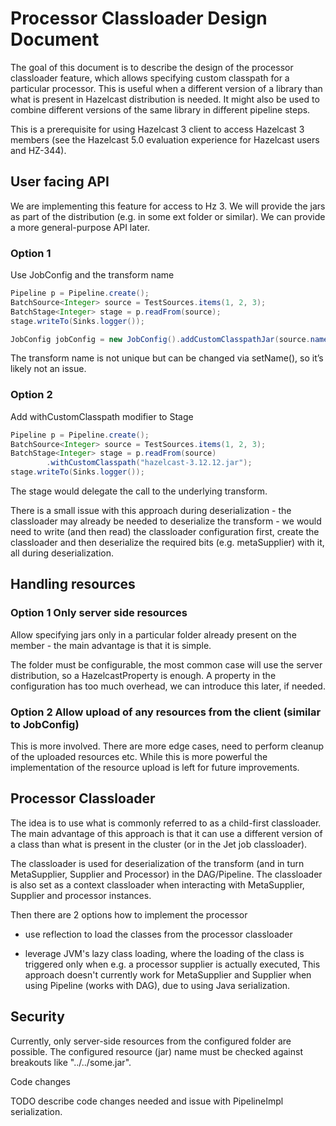 # Processor Classloader Design Document

The goal of this document is to describe the design of the processor
classloader feature, which allows specifying custom classpath for a
particular processor. This is useful when a different version of a
library than what is present in Hazelcast distribution is needed. It
might also be used to combine different versions of the same library in
different pipeline steps.

This is a prerequisite for using Hazelcast 3 client to access Hazelcast
3 members (see the Hazelcast 5.0 evaluation experience for Hazelcast
users and HZ-344).

## User facing API

We are implementing this feature for access to Hz 3. We will provide the
jars as part of the distribution (e.g. in some ext folder or similar).
We can provide a more general-purpose API later.

### Option 1

Use JobConfig and the transform name

```java
Pipeline p = Pipeline.create();
BatchSource<Integer> source = TestSources.items(1, 2, 3);
BatchStage<Integer> stage = p.readFrom(source);
stage.writeTo(Sinks.logger());

JobConfig jobConfig = new JobConfig().addCustomClasspathJar(source.name(), "hazelcast-3.12.12.jar");
```

The transform name is not unique but can be changed via setName(), so
it’s likely not an issue.

### Option 2

Add withCustomClasspath modifier to Stage 

```java
Pipeline p = Pipeline.create();
BatchSource<Integer> source = TestSources.items(1, 2, 3);
BatchStage<Integer> stage = p.readFrom(source)
        .withCustomClasspath("hazelcast-3.12.12.jar");
stage.writeTo(Sinks.logger());
```

The stage would delegate the call to the underlying transform.

There is a small issue with this approach during deserialization - the
classloader may already be needed to deserialize the transform - we
would need to write (and then read) the classloader configuration first,
create the classloader and then deserialize the required bits (e.g.
metaSupplier) with it, all during deserialization.

## Handling resources

### Option 1 Only server side resources

Allow specifying jars only in a particular folder already present on
the member - the main advantage is that it is simple.

The folder must be configurable, the most common case will use the
server distribution, so a HazelcastProperty is enough. A property in the
configuration has too much overhead, we can introduce this later, if
needed.

### Option 2 Allow upload of any resources from the client (similar to JobConfig)

This is more involved. There are more edge cases, need to perform
cleanup of the uploaded resources etc. While this is more powerful the
implementation of the resource upload is left for future improvements.

## Processor Classloader

The idea is to use what is commonly referred to as a child-first classloader.
The main advantage of this approach is that it can use a different
version of a class than what is present in the cluster (or in the Jet
job classloader).

The classloader is used for deserialization of the transform (and in
turn MetaSupplier, Supplier and Processor) in the DAG/Pipeline.  The
classloader is also set as a context classloader when interacting with
MetaSupplier, Supplier and processor instances.

Then there are 2 options how to implement the processor

- use reflection to load the classes from the processor classloader

- leverage JVM's lazy class loading, where the loading of the class is
  triggered only when e.g. a processor supplier is actually executed,
  This approach doesn't currently work for MetaSupplier and Supplier when
  using Pipeline (works with DAG), due to using Java serialization.

## Security

Currently, only server-side resources from the configured folder are
possible. The configured resource (jar) name must be checked against
breakouts like "../../some.jar".

Code changes

TODO describe code changes needed and issue with PipelineImpl
serialization.

